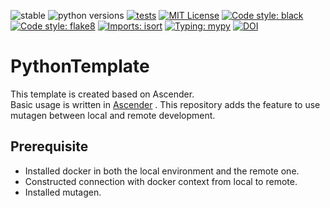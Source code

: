 ![stable](https://img.shields.io/badge/stable-v0.1.3-blue)
![python versions](https://img.shields.io/badge/python-3.8%20%7C%203.9-blue)
[![tests](https://github.com/cvpaperchallenge/Ascender/actions/workflows/lint-and-test.yaml/badge.svg)](https://github.com/cvpaperchallenge/Ascender/actions/workflows/lint-and-test.yaml)
[![MIT License](https://img.shields.io/github/license/cvpaperchallenge/Ascender?color=green)](LICENSE)
[![Code style: black](https://img.shields.io/badge/code%20style-black-000000.svg)](https://github.com/psf/black)
[![Code style: flake8](https://img.shields.io/badge/code%20style-flake8-black)](https://github.com/PyCQA/flake8)
[![Imports: isort](https://img.shields.io/badge/%20imports-isort-%231674b1?style=flat&labelColor=ef8336)](https://pycqa.github.io/isort/)
[![Typing: mypy](https://img.shields.io/badge/typing-mypy-blue)](https://github.com/python/mypy)
[![DOI](https://zenodo.org/badge/466620310.svg)](https://zenodo.org/badge/latestdoi/466620310)

# PythonTemplate
This template is created based on Ascender. \
Basic usage is written in [Ascender](https://github.com/cvpaperchallenge/Ascender) .
This repository adds the feature to use mutagen between local and remote development.

## Prerequisite
- Installed docker in both the local environment and the remote one.
- Constructed connection with docker context from local to remote.
- Installed mutagen.


